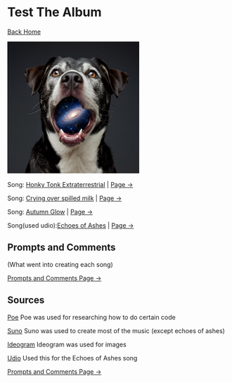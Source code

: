 # Test The Album

[Back Home](/)

<img src="a-photo-of-a-dog-with-its-mouth-open-revealing-a-g-QOSAav7JSNKaqvgN60qdcQ-OkUzpDhFQhOJqPkvkfeOmQ.jpeg" alt="Autumn" style="width:300px;"/>

Song: [Honky Tonk Extraterrestrial](https://drive.google.com/file/d/1k843hZ9vtPoM9ccWjW0HjjKDQ6Vcp_Lf/view?usp=sharing) | [Page ->](Honky-Tonk-Extraterrestrial.md)

Song: [Crying over spilled milk](https://drive.google.com/file/d/1b3jAwhzmkUN4RibDu0RmMBh40OoeyEBw/view?usp=sharing) | [Page ->](Crying-Over-Spilt-Milk.md)

Song: [Autumn Glow](https://drive.google.com/file/d/1u41CJtYSWlUMul-5cQVqf5T_yZ_VZDR9/view?usp=sharing) | [Page ->](Autumn-Glow.md)

Song(used udio):[Echoes of Ashes](https://drive.google.com/file/d/1G23nBlPcVLhwfOgosnZPOuvZxS8LgBXC/view?usp=sharing) | [Page ->](Echoes-of-Ashes.md)


## Prompts and Comments

(What went into creating each song)

[Prompts and Comments Page ->](Prompts-Used-and-Comments.md)


## Sources

[Poe](https://poe.com/) 
Poe was used for researching how to do certain code

[Suno](https://suno.com/create) 
Suno was used to create most of the music (except echoes of ashes)

[Ideogram](https://ideogram.ai/t/explore)
Ideogram was used for images

[Udio](https://www.udio.com/home)
Used this for the Echoes of Ashes song

[Prompts and Comments Page ->](Prompts-Used-and-Comments.md)
